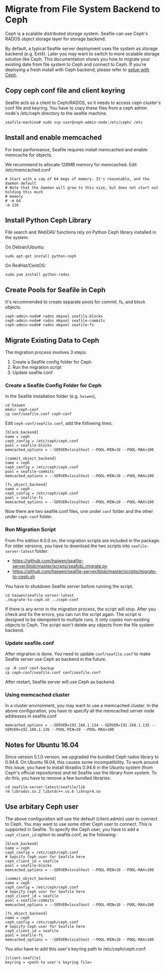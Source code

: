 # Migrate from File System Backend to Ceph

Ceph is a scalable distributed storage system. Seafile can use Ceph's RADOS object storage layer for storage backend.

By default, a typical Seafile server deployment uses file system as storage backend (e.g. Ext4). Later you may want to switch to more scalable storage solution like Ceph. This documentation shows you how to migrate your existing date from file system to Ceph and connect to Ceph. If you're deploying a fresh install with Ceph backend, please refer to [setup with Ceph](setup_with_ceph.md).

## Copy ceph conf file and client keyring

Seafile acts as a client to Ceph/RADOS, so it needs to access ceph cluster's conf file and keyring. You have to copy these files from a ceph admin node's /etc/ceph directory to the seafile machine.

```
seafile-machine# sudo scp user@ceph-admin-node:/etc/ceph/ /etc
```

## Install and enable memcached

For best performance, Seafile requires install memcached and enable memcache for objects. 

We recommend to allocate 128MB memory for memcached. Edit /etc/memcached.conf

```
# Start with a cap of 64 megs of memory. It's reasonable, and the daemon default
# Note that the daemon will grow to this size, but does not start out holding this much
# memory
# -m 64
-m 128
```

## Install Python Ceph Library

File search and WebDAV functions rely on Python Ceph library installed in the system.

On Debian/Ubuntu:

```
sudo apt-get install python-ceph
```

On RedHat/CentOS:

```
sudo yum install python-rados
```

## Create Pools for Seafile in Ceph

It's recommended to create separate pools for commit, fs, and block objects.

```
ceph-admin-node# rados mkpool seafile-blocks
ceph-admin-node# rados mkpool seafile-commits
ceph-admin-node# rados mkpool seafile-fs
```

## Migrate Existing Data to Ceph

The migration process involves 3 steps:

1. Create a Seafile config folder for Ceph
2. Run the migration script
3. Update seafile.conf

### Create a Seafile Config Folder for Ceph

In the Seafile installation folder (e.g. `haiwen`), 

```
cd haiwen
mkdir ceph-conf
cp conf/seafile.conf ceph-conf
```

Edit `ceph-conf/seafile.conf`, add the following lines:

```
[block_backend]
name = ceph
ceph_config = /etc/ceph/ceph.conf
pool = seafile-blocks
memcached_options = --SERVER=localhost --POOL-MIN=10 --POOL-MAX=100

[commit_object_backend]
name = ceph
ceph_config = /etc/ceph/ceph.conf
pool = seafile-commits
memcached_options = --SERVER=localhost --POOL-MIN=10 --POOL-MAX=100

[fs_object_backend]
name = ceph
ceph_config = /etc/ceph/ceph.conf
pool = seafile-fs
memcached_options = --SERVER=localhost --POOL-MIN=10 --POOL-MAX=100
```

Now there are two seafile.conf files, one under `conf` folder and the other under `ceph-conf` folder.

### Run Migration Script

From Pro edition 6.0.0 on, the migration scripts are included in the package. For older versions, you have to download the two scripts into `seafile-server-latest` folder:

- https://github.com/haiwen/seafile-server/blob/master/scripts/seafobj_migrate.py
- https://github.com/haiwen/seafile-server/blob/master/scripts/migrate-to-ceph.sh

You have to shutdown Seafile server before running the script.

```
cd haiwen/seafile-server-latest
./migrate-to-ceph.sh ../ceph-conf
```

If there is any error in the migration process, the script will stop. After you check and fix the errors, you can run the script again. The script is designed to be idempotent to multiple runs. It only copies non-existing objects to Ceph. The script won't delete any objects from the file system backend.

### Update seafile.conf

After migration is done. You need to update `conf/seafile.conf` to make Seafile server use Ceph as backend in the future.

```
cp -R conf conf-backup
cp ceph-conf/seafile.conf conf/seafile.conf
```

After restart, Seafile server will use Ceph as backend.

### Using memcached cluster

In a cluster environment, you may want to use a memcached cluster. In the above configuration, you have to specify all the memcached server node addresses in seafile.conf

```
memcached_options = --SERVER=192.168.1.134 --SERVER=192.168.1.135 --SERVER=192.168.1.136 --POOL-MIN=10 --POOL-MAX=100
```

## Notes for Ubuntu 16.04

Since version 5.1.0 version, we upgraded the bundled Ceph rados library to 0.94.6. On Ubuntu 16.04, this causes some incompatibility. To work around this issue, you have to install librados 0.94.6 in the Ubuntu system (from Ceph's official repositories) and let Seafile use the library from system. To do this, you have to remove a few bundled libraries:

```
cd seafile-server-latest/seafile/lib
rm librados.so.2 libstdc++.so.6 libnspr4.so
```

## Use arbitary Ceph user

The above configuration will use the default (client.admin) user to connect to Ceph.
You may want to use some other Ceph user to connect. This is supported in Seafile.
To specify the Ceph user, you have to add a `ceph_client_id` option to seafile.conf, as the following:

```
[block_backend]
name = ceph
ceph_config = /etc/ceph/ceph.conf
# Sepcify Ceph user for Seafile here
ceph_client_id = seafile
pool = seafile-blocks
memcached_options = --SERVER=localhost --POOL-MIN=10 --POOL-MAX=100

[commit_object_backend]
name = ceph
ceph_config = /etc/ceph/ceph.conf
# Sepcify Ceph user for Seafile here
ceph_client_id = seafile
pool = seafile-commits
memcached_options = --SERVER=localhost --POOL-MIN=10 --POOL-MAX=100

[fs_object_backend]
name = ceph
ceph_config = /etc/ceph/ceph.conf
# Sepcify Ceph user for Seafile here
ceph_client_id = seafile
pool = seafile-fs
memcached_options = --SERVER=localhost --POOL-MIN=10 --POOL-MAX=100
```

You also have to add this user's keyring path to /etc/ceph/ceph.conf:

```
[client.seafile]
keyring = <path to user's keyring file>
```
